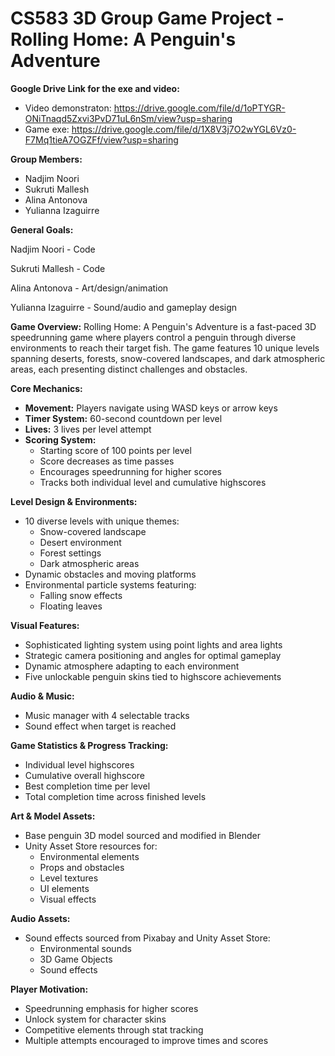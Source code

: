 # CS583 3D Group Game Project - Rolling Home: A Penguin's Adventure

**Google Drive Link for the exe and video:**
- Video demonstraton: https://drive.google.com/file/d/1oPTYGR-ONiTnaqd5Zxvi3PvD71uL6nSm/view?usp=sharing
- Game exe:           https://drive.google.com/file/d/1X8V3j7O2wYGL6Vz0-F7Mq1tieA7OGZFf/view?usp=sharing

**Group Members:**
- Nadjim Noori
- Sukruti Mallesh
- Alina Antonova
- Yulianna Izaguirre

__General Goals:__

Nadjim Noori - Code

Sukruti Mallesh - Code

Alina Antonova - Art/design/animation

Yulianna Izaguirre - Sound/audio and gameplay design


**Game Overview:**
Rolling Home: A Penguin's Adventure is a fast-paced 3D speedrunning game where players control a penguin through diverse environments to reach their target fish. The game features 10 unique levels spanning deserts, forests, snow-covered landscapes, and dark atmospheric areas, each presenting distinct challenges and obstacles.

**Core Mechanics:**
- **Movement:** Players navigate using WASD keys or arrow keys
- **Timer System:** 60-second countdown per level
- **Lives:** 3 lives per level attempt
- **Scoring System:** 
  - Starting score of 100 points per level
  - Score decreases as time passes
  - Encourages speedrunning for higher scores
  - Tracks both individual level and cumulative highscores

**Level Design & Environments:**
- 10 diverse levels with unique themes:
  - Snow-covered landscape
  - Desert environment
  - Forest settings
  - Dark atmospheric areas
- Dynamic obstacles and moving platforms
- Environmental particle systems featuring:
  - Falling snow effects
  - Floating leaves

**Visual Features:**
- Sophisticated lighting system using point lights and area lights
- Strategic camera positioning and angles for optimal gameplay
- Dynamic atmosphere adapting to each environment
- Five unlockable penguin skins tied to highscore achievements

**Audio & Music:**
- Music manager with 4 selectable tracks
- Sound effect when target is reached

**Game Statistics & Progress Tracking:**
- Individual level highscores
- Cumulative overall highscore
- Best completion time per level
- Total completion time across finished levels

**Art & Model Assets:**
- Base penguin 3D model sourced and modified in Blender
- Unity Asset Store resources for:
  - Environmental elements
  - Props and obstacles
  - Level textures
  - UI elements
  - Visual effects

**Audio Assets:**
- Sound effects sourced from Pixabay and Unity Asset Store:
  - Environmental sounds
  - 3D Game Objects
  - Sound effects
 

**Player Motivation:**
- Speedrunning emphasis for higher scores
- Unlock system for character skins
- Competitive elements through stat tracking
- Multiple attempts encouraged to improve times and scores

